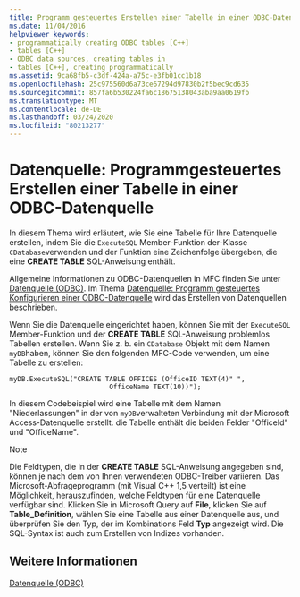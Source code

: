 ```yaml
---
title: Programm gesteuertes Erstellen einer Tabelle in einer ODBC-Datenquelle
ms.date: 11/04/2016
helpviewer_keywords:
- programmatically creating ODBC tables [C++]
- tables [C++]
- ODBC data sources, creating tables in
- tables [C++], creating programmatically
ms.assetid: 9ca68fb5-c3df-424a-a75c-e3fb01cc1b18
ms.openlocfilehash: 25c975560d6a73ce67294d97830b2f5bec9cd635
ms.sourcegitcommit: 857fa6b530224fa6c18675138043aba9aa0619fb
ms.translationtype: MT
ms.contentlocale: de-DE
ms.lasthandoff: 03/24/2020
ms.locfileid: "80213277"
---
```

# <a name="data-source-programmatically-creating-a-table-in-an-odbc-data-source"></a>Datenquelle: Programmgesteuertes Erstellen einer Tabelle in einer ODBC-Datenquelle

In diesem Thema wird erläutert, wie Sie eine Tabelle für Ihre Datenquelle erstellen, indem Sie die `ExecuteSQL` Member-Funktion der-Klasse `CDatabase`verwenden und der Funktion eine Zeichenfolge übergeben, die eine **CREATE TABLE** SQL-Anweisung enthält.

Allgemeine Informationen zu ODBC-Datenquellen in MFC finden Sie unter [Datenquelle (ODBC)](../../data/odbc/data-source-odbc.md). Im Thema [Datenquelle: Programm gesteuertes Konfigurieren einer ODBC-Datenquelle](../../data/odbc/data-source-programmatically-configuring-an-odbc-data-source.md) wird das Erstellen von Datenquellen beschrieben.

Wenn Sie die Datenquelle eingerichtet haben, können Sie mit der `ExecuteSQL` Member-Funktion und der **CREATE TABLE** SQL-Anweisung problemlos Tabellen erstellen. Wenn Sie z. b. ein `CDatabase` Objekt mit dem Namen `myDB`haben, können Sie den folgenden MFC-Code verwenden, um eine Tabelle zu erstellen:

```
myDB.ExecuteSQL("CREATE TABLE OFFICES (OfficeID TEXT(4)" ",
                         OfficeName TEXT(10))");
```

In diesem Codebeispiel wird eine Tabelle mit dem Namen "Niederlassungen" in der von `myDB`verwalteten Verbindung mit der Microsoft Access-Datenquelle erstellt. die Tabelle enthält die beiden Felder "OfficeId" und "OfficeName".

> [!NOTE]
>  Die Feldtypen, die in der **CREATE TABLE** SQL-Anweisung angegeben sind, können je nach dem von Ihnen verwendeten ODBC-Treiber variieren. Das Microsoft-Abfrageprogramm (mit Visual C++ 1,5 verteilt) ist eine Möglichkeit, herauszufinden, welche Feldtypen für eine Datenquelle verfügbar sind. Klicken Sie in Microsoft Query auf **File**, klicken Sie auf **Table_Definition**, wählen Sie eine Tabelle aus einer Datenquelle aus, und überprüfen Sie den Typ, der im Kombinations Feld **Typ** angezeigt wird. Die SQL-Syntax ist auch zum Erstellen von Indizes vorhanden.

## <a name="see-also"></a>Weitere Informationen

[Datenquelle (ODBC)](../../data/odbc/data-source-odbc.md)
